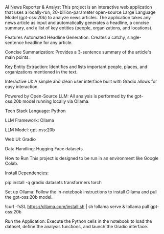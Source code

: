 AI News Reporter & Analyst
This project is an interactive web application that uses a locally-run, 20-billion-parameter open-source Large Language Model (gpt-oss:20b) to analyze news articles. The application takes any news article as input and automatically generates a headline, a concise summary, and a list of key entities (people, organizations, and locations).


Features
Automated Headline Generation: Creates a catchy, single-sentence headline for any article.

Concise Summarization: Provides a 3-sentence summary of the article's main points.

Key Entity Extraction: Identifies and lists important people, places, and organizations mentioned in the text.

Interactive UI: A simple and clean user interface built with Gradio allows for easy interaction.

Powered by Open-Source LLM: All analysis is performed by the gpt-oss:20b model running locally via Ollama.

Tech Stack
Language: Python

LLM Framework: Ollama

LLM Model: gpt-oss:20b

Web UI: Gradio

Data Handling: Hugging Face datasets

How to Run
This project is designed to be run in an environment like Google Colab.

Install Dependencies:

pip install -q gradio datasets transformers torch

Set up Ollama:
Follow the in-notebook instructions to install Ollama and pull the gpt-oss:20b model.

!curl -fsSL https://ollama.com/install.sh | sh
!ollama serve &
!ollama pull gpt-oss:20b

Run the Application:
Execute the Python cells in the notebook to load the dataset, define the analysis functions, and launch the Gradio interface.
